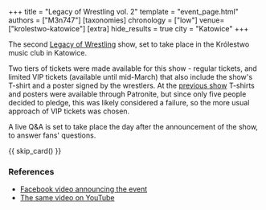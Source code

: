 +++
title = "Legacy of Wrestling vol. 2"
template = "event_page.html"
authors = ["M3n747"]
[taxonomies]
chronology = ["low"]
venue=["krolestwo-katowice"]
[extra]
hide_results = true
city = "Katowice"
+++

The second [Legacy of Wrestling](@/o/low.md) show, set to take place in the Królestwo music club in Katowice.

Two tiers of tickets were made available for this show - regular tickets, and limited VIP tickets (available until mid-March) that also include the show's T-shirt and a poster signed by the wrestlers. At the [previous show](@/e/low/2024-12-01-low-1.md) T-shirts and posters were available through Patronite, but since only five people decided to pledge, this was likely considered a failure, so the more usual approach of VIP tickets was chosen.

A live Q&A is set to take place the day after the announcement of the show, to answer fans' questions.

{{ skip_card() }}

### References

* [Facebook video announcing the event](https://www.facebook.com/watch/?v=560125297045765)
* [The same video on YouTube](https://www.youtube.com/watch?v=_TDGAv2O0pk)
